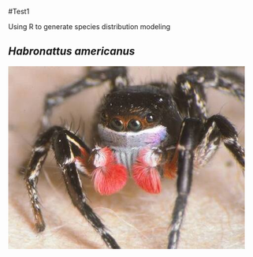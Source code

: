 #Test1

Using R to generate species distribution modeling

## *Habronattus americanus*

![Habronattus americanus - a jumping spider!](images/habronattus_americanus_480.jpg)


